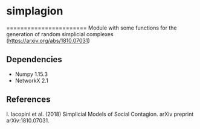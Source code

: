 # simplagion
=======================
Module with some functions for the generation of random simplicial complexes (https://arxiv.org/abs/1810.07031)

Dependencies
------------
* Numpy 1.15.3
* NetworkX 2.1


References
----------
I. Iacopini et al. (2018) Simplicial Models of Social Contagion. arXiv preprint arXiv:1810.07031.
